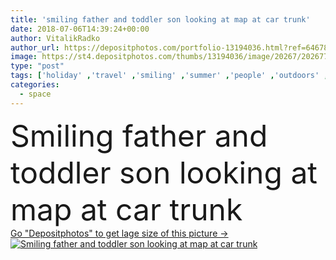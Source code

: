 ```yaml
---
title: 'smiling father and toddler son looking at map at car trunk'
date: 2018-07-06T14:39:24+00:00
author: VitalikRadko
author_url: https://depositphotos.com/portfolio-13194036.html?ref=64678756
image: https://st4.depositphotos.com/thumbs/13194036/image/20267/202677474/api_thumb_450.jpg?forcejpeg=true
type: "post"
tags: ['holiday' ,'travel' ,'smiling' ,'summer' ,'people' ,'outdoors' ,'caucasian' ,'transport' ,'vehicle' ,'transportation' ,'child' ,'family' ,'male' ,'man' ,'boy' ,'childhood' ,'kid' ,'car' ,'adorable' ,'together' ,'togetherness' ,'looking' ,'tourism' ,'auto' ,'vacation' ,'journey' ,'map' ,'son' ,'toddler' ,'handsome' ,'baggage' ,'parenting' ,'parent' ,'dad' ,'father' ,'relationship' ,'weekend' ,'parenthood' ,'daddy' ,'suitcases' ,'copy space' ,'selective focus' ,'Car Trunk' ,'travel bags' ]
categories: 
  - space
---
```

<div aling="center">
            <font size="60"> Smiling father and toddler son looking at map at car trunk</font>   
</div>
<div>
    <a href='https://st4.depositphotos.com/thumbs/13194036/image/20267/202677474/api_thumb_450.jpg?forcejpeg=true?ref=64678756' target=_blank > Go "Depositphotos" to get lage size of this picture ->
        <img href='https://st4.depositphotos.com/thumbs/13194036/image/20267/202677474/api_thumb_450.jpg?forcejpeg=true?ref=64678756' src='https://st4.depositphotos.com/13194036/20267/i/950/depositphotos_202677474-stock-photo-smiling-father-toddler-son-looking.jpg?forcejpeg=true' alt='Smiling father and toddler son looking at map at car trunk' >
    </a>
</div>
